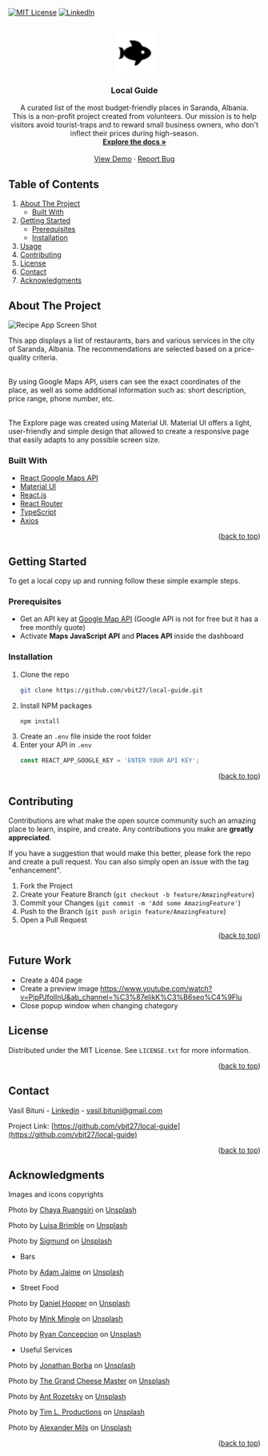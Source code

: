 <div id="top"></div>

[![MIT License][license-shield]][license-url]
[![LinkedIn][linkedin-shield]][linkedin-url]

<!-- PROJECT LOGO -->
<br />
<div align="center">
    <img src="src/assets/images/fish-icon.svg" alt="fish logo" width="80" height="80">

  <h3 align="center">Local Guide</h3>

  <p align="center">
    A curated list of the most budget-friendly places in Saranda, Albania. <br/> This is a non-profit project created from volunteers. Our mission is to help visitors avoid tourist-traps and to reward small business owners, who don't inflect their prices during high-season. 
    <br />
    <a href="https://github.com/vbit27/local-guide"><strong>Explore the docs »</strong></a>
    <br />
    <br />
    <a href="https://local-guide.netlify.app/" target="_blank">View Demo</a>
    ·
    <a href="https://github.com/vbit27/local-guide/issues">Report Bug</a>
    
  </p>
</div>

<!-- TABLE OF CONTENTS -->

## Table of Contents

  <ol>
    <li>
      <a href="#about-the-project">About The Project</a>
      <ul>
        <li><a href="#built-with">Built With</a></li>
      </ul>
    </li>
    <li>
      <a href="#getting-started">Getting Started</a>
      <ul>
        <li><a href="#prerequisites">Prerequisites</a></li>
        <li><a href="#installation">Installation</a></li>
      </ul>
    </li>
    <li><a href="#usage">Usage</a></li>
    <li><a href="#contributing">Contributing</a></li>
    <li><a href="#license">License</a></li>
    <li><a href="#contact">Contact</a></li>
    <li><a href="#acknowledgments">Acknowledgments</a></li>
  </ol>

<!-- ABOUT THE PROJECT -->

## About The Project

![Recipe App Screen Shot](https://user-images.githubusercontent.com/75995237/151698679-ab5d18a2-5ba9-4cd0-b538-4b34d3d71516.gif)

This app displays a list of restaurants, bars and various services in the city of Saranda, Albania. The recommendations are selected based on a price-quality criteria.
<br/><br/>

By using Google Maps API, users can see the exact coordinates of the place, as well as some additional information such as: short description, price range, phone number, etc.
<br/><br/>

The Explore page was created using Material UI. Material UI offers a light, user-friendly and simple design that allowed to create a responsive page that easily adapts to any possible screen size.

### Built With

- [React Google Maps API](https://www.npmjs.com/package/@react-google-maps/api)
- [Material UI](https://mui.com/)
- [React.js](https://reactjs.org/)
- [React Router](https://reactrouter.com/)
- [TypeScript](https://www.typescriptlang.org/)
- [Axios](https://axios-http.com/docs/intro)

<p align="right">(<a href="#top">back to top</a>)</p>

<!-- GETTING STARTED -->

## Getting Started

To get a local copy up and running follow these simple example steps.

### Prerequisites

- Get an API key at [Google Map API](https://developers.google.com/maps)
  (Google API is not for free but it has a free monthly quote)
- Activate **Maps JavaScript API** and **Places API** inside the dashboard

### Installation

1. Clone the repo
   ```sh
   git clone https://github.com/vbit27/local-guide.git
   ```
2. Install NPM packages
   ```sh
   npm install
   ```
3. Create an `.env` file inside the root folder
4. Enter your API in `.env`
   ```js
   const REACT_APP_GOOGLE_KEY = 'ENTER YOUR API KEY';
   ```

<p align="right">(<a href="#top">back to top</a>)</p>

<!-- CONTRIBUTING -->

## Contributing

Contributions are what make the open source community such an amazing place to learn, inspire, and create. Any contributions you make are **greatly appreciated**.

If you have a suggestion that would make this better, please fork the repo and create a pull request. You can also simply open an issue with the tag "enhancement".

1. Fork the Project
2. Create your Feature Branch (`git checkout -b feature/AmazingFeature`)
3. Commit your Changes (`git commit -m 'Add some AmazingFeature'`)
4. Push to the Branch (`git push origin feature/AmazingFeature`)
5. Open a Pull Request

<p align="right">(<a href="#top">back to top</a>)</p>

## Future Work

- Create a 404 page
- Create a preview image
  https://www.youtube.com/watch?v=PjpPJfolInU&ab_channel=%C3%87elikK%C3%B6seo%C4%9Flu
- Close popup window when changing chategory

<!-- LICENSE -->

## License

Distributed under the MIT License. See `LICENSE.txt` for more information.

<p align="right">(<a href="#top">back to top</a>)</p>

<!-- CONTACT -->

## Contact

Vasil Bituni - [Linkedin](www.linkedin.com/in/vasilis-bitounis) - vasil.bituni@gmail.com

Project Link: [https://github.com/vbit27/local-guide](https://github.com/vbit27/local-guide)

<p align="right">(<a href="#top">back to top</a>)</p>

<!-- ACKNOWLEDGMENTS -->

## Acknowledgments

Images and icons copyrights

Photo by <a href="https://unsplash.com/@chaya2498?utm_source=unsplash&utm_medium=referral&utm_content=creditCopyText">Chaya Ruangsiri</a> on <a href="https://unsplash.com/s/photos/calamari?utm_source=unsplash&utm_medium=referral&utm_content=creditCopyText">Unsplash</a>

Photo by <a href="https://unsplash.com/@luisabrimble?utm_source=unsplash&utm_medium=referral&utm_content=creditCopyText">Luisa Brimble</a> on <a href="https://unsplash.com/s/photos/greek-salad?utm_source=unsplash&utm_medium=referral&utm_content=creditCopyText">Unsplash</a>

Photo by <a href="https://unsplash.com/@sigmund?utm_source=unsplash&utm_medium=referral&utm_content=creditCopyText">Sigmund</a> on <a href="https://unsplash.com/s/photos/rice-paprika?utm_source=unsplash&utm_medium=referral&utm_content=creditCopyText">Unsplash</a>

- Bars

Photo by <a href="https://unsplash.com/@arobj?utm_source=unsplash&utm_medium=referral&utm_content=creditCopyText">Adam Jaime</a> on <a href="https://unsplash.com/s/photos/cocktail?utm_source=unsplash&utm_medium=referral&utm_content=creditCopyText">Unsplash</a>

- Street Food

Photo by <a href="https://unsplash.com/@dan_fromyesmorecontent?utm_source=unsplash&utm_medium=referral&utm_content=creditCopyText">Daniel Hooper</a> on <a href="https://unsplash.com/s/photos/grilled-chicken?utm_source=unsplash&utm_medium=referral&utm_content=creditCopyText">Unsplash</a>

Photo by <a href="https://unsplash.com/@minkmingle?utm_source=unsplash&utm_medium=referral&utm_content=creditCopyText">Mink Mingle</a> on <a href="https://unsplash.com/s/photos/pastry?utm_source=unsplash&utm_medium=referral&utm_content=creditCopyText">Unsplash</a>

Photo by <a href="https://unsplash.com/@bite_size01?utm_source=unsplash&utm_medium=referral&utm_content=creditCopyText">Ryan Concepcion</a> on <a href="https://unsplash.com/s/photos/pita?utm_source=unsplash&utm_medium=referral&utm_content=creditCopyText">Unsplash</a>

- Useful Services

Photo by <a href="https://unsplash.com/@jonathanborba?utm_source=unsplash&utm_medium=referral&utm_content=creditCopyText">Jonathan Borba</a> on <a href="https://unsplash.com/s/photos/bus?utm_source=unsplash&utm_medium=referral&utm_content=creditCopyText">Unsplash</a>

Photo by <a href="https://unsplash.com/@thegrandcheesemaster?utm_source=unsplash&utm_medium=referral&utm_content=creditCopyText">The Grand Cheese Master</a> on <a href="https://unsplash.com/s/photos/vegetable-market?utm_source=unsplash&utm_medium=referral&utm_content=creditCopyText">Unsplash</a>

Photo by <a href="https://unsplash.com/@rozetsky?utm_source=unsplash&utm_medium=referral&utm_content=creditCopyText">Ant Rozetsky</a> on <a href="https://unsplash.com/s/photos/bus?utm_source=unsplash&utm_medium=referral&utm_content=creditCopyText">Unsplash</a>

Photo by <a href="https://unsplash.com/@timlontano?utm_source=unsplash&utm_medium=referral&utm_content=creditCopyText">Tim L. Productions</a> on <a href="https://unsplash.com/s/photos/port-boats?utm_source=unsplash&utm_medium=referral&utm_content=creditCopyText">Unsplash</a>

Photo by <a href="https://unsplash.com/@alexandermils?utm_source=unsplash&utm_medium=referral&utm_content=creditCopyText">Alexander Mils</a> on <a href="https://unsplash.com/s/photos/money-exchange-office?utm_source=unsplash&utm_medium=referral&utm_content=creditCopyText">Unsplash</a>

<p align="right">(<a href="#top">back to top</a>)</p>

<!-- MARKDOWN LINKS & IMAGES -->
<!-- https://www.markdownguide.org/basic-syntax/#reference-style-links -->

[license-shield]: https://img.shields.io/github/license/othneildrew/Best-README-Template.svg?style=for-the-badge
[license-url]: https://github.com/vbit27/recipe-app/blob/main/LICENSE.txt
[linkedin-shield]: https://img.shields.io/badge/-LinkedIn-black.svg?style=for-the-badge&logo=linkedin&colorB=555
[linkedin-url]: https://linkedin.com/in/vasilis-bitounis
